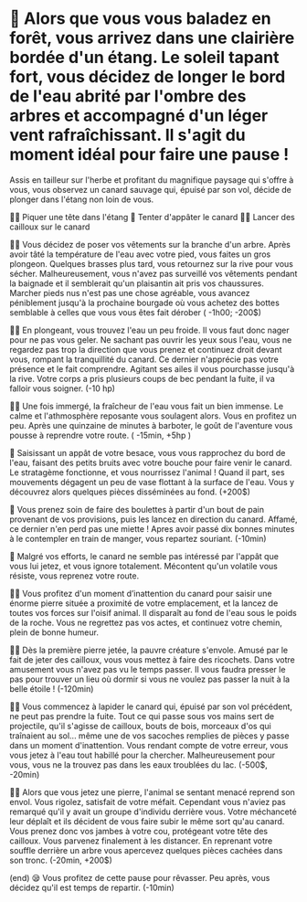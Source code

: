 # :duck: Alors que vous vous baladez en forêt, vous arrivez dans une clairière bordée d'un étang. Le soleil tapant fort, vous décidez de longer le bord de l'eau abrité par l'ombre des arbres et accompagné d'un léger vent rafraîchissant. Il s'agit du moment idéal pour faire une pause ! 
Assis en tailleur sur l'herbe et profitant du magnifique paysage qui s'offre à vous, vous observez un canard sauvage qui, épuisé par son vol, décide de plonger dans l'étang non loin de vous.

 🏊‍♂️ Piquer une tête dans l'étang
 🥖 Tenter d'appâter le canard
 🤾‍♂️ Lancer des cailloux sur le canard

🏊‍♂️ Vous décidez de poser vos vêtements sur la branche d'un arbre. Après avoir tâté la température de l'eau avec votre pied, vous faites un gros plongeon.
Quelques brasses plus tard, vous retournez sur la rive pour vous sécher. Malheureusement, vous n'avez pas surveillé vos vêtements pendant la baignade et il semblerait qu'un plaisantin ait pris vos chaussures.  Marcher pieds nus n'est pas une chose agréable, vous avancez péniblement jusqu'à la prochaine bourgade où vous achetez des bottes semblable à celles que vous vous êtes fait dérober ( -1h00;  -200$)

🏊‍♂️ En plongeant, vous trouvez l'eau un peu froide. Il vous faut donc nager pour ne pas vous geler. Ne sachant pas ouvrir les yeux sous l'eau, vous ne regardez pas trop la direction que vous prenez et continuez droit devant vous, rompant la tranquillité du canard. Ce dernier n'apprécie pas votre présence et le fait comprendre. Agitant ses ailes il vous pourchasse jusqu'à la rive. Votre corps a pris plusieurs coups de bec pendant la fuite, il va falloir vous soigner. (-10 hp)

🏊‍♂️ Une fois immergé, la fraîcheur de l'eau vous fait un bien immense. Le calme et l'athmosphère reposante vous soulagent alors. Vous en profitez un peu. Après une quinzaine de minutes à barboter, le goût de l'aventure vous pousse à reprendre votre route. ( -15min,  +5hp )

🥖 Saisissant un appât de votre besace, vous vous rapprochez du bord de l'eau, faisant des petits bruits avec votre bouche pour faire venir le canard. Le stratagème fonctionne, et vous nourrissez l'animal ! Quand il part, ses mouvements dégagent un peu de vase flottant à la surface de l'eau. Vous y découvrez alors quelques pièces disséminées au fond. (+200$)

🥖 Vous prenez soin de faire des boulettes à partir d'un bout de pain provenant de vos provisions, puis les lancez en direction du canard. Affamé, ce dernier n'en perd pas une miette ! Apres avoir passé dix bonnes minutes à le contempler en train de manger, vous repartez souriant. (-10min)

🥖 Malgré vos efforts, le canard ne semble pas intéressé par l'appât que vous lui jetez, et vous ignore totalement. Mécontent qu'un volatile vous résiste, vous reprenez votre route.

🤾‍♂️ Vous profitez d'un moment d’inattention du canard pour saisir une énorme pierre située a proximité de votre emplacement, et la lancez de toutes vos forces sur l'oisif animal. Il disparaît au fond de l'eau sous le poids de la roche.
Vous ne regrettez pas vos actes, et continuez votre chemin, plein de bonne humeur.

🤾‍♂️ Dès la première pierre jetée, la pauvre créature s'envole. Amusé par le fait de jeter des cailloux, vous vous mettez à faire des ricochets. Dans votre amusement vous n'avez pas vu le temps passer. Il vous faudra presser le pas pour trouver un lieu où dormir si vous ne voulez pas passer la nuit à la belle étoile ! (-120min)

🤾‍♂️ Vous commencez à lapider le canard qui, épuisé par son vol précédent, ne peut pas prendre la fuite. Tout ce qui passe sous vos mains sert de projectile, qu'il s'agisse de cailloux, bouts de bois, morceaux d'os qui traînaient au sol... même une de vos sacoches remplies de pièces y passe dans un moment d'inattention. Vous rendant compte de votre erreur, vous vous jetez à l'eau tout habillé pour la chercher. Malheureusement pour vous, vous ne la trouvez pas dans les eaux troublées du lac. (-500$, -20min)

🤾‍♂️ Alors que vous jetez une pierre, l'animal se sentant menacé reprend son envol. Vous rigolez, satisfait de votre méfait. Cependant vous n'aviez pas remarqué qu'il y avait un groupe d'individu derrière vous. Votre méchanceté leur déplaît et ils décident de vous faire subir le même sort qu'au canard. Vous prenez donc vos jambes à votre cou, protégeant votre tête des cailloux. Vous parvenez finalement à les distancer. En reprenant votre souffle derrière un arbre vous apercevez quelques pièces cachées dans son tronc.  (-20min, +200$)

(end) 😪 Vous profitez de cette pause pour rêvasser. Peu après, vous décidez qu'il est temps de repartir. (-10min)
